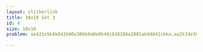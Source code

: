 ```yaml
---
layout: slitherlink
title: 10x10 Set 3
id: 4
size: 10x10
problem: aa421n5k0k042k00a300k0a0e0k40j010100a2001ak04041ckka,aa2k34e304k0k0f002030a0404c9f05040k0k004040450aeff25,aa2040m1a520040k0k0004f0d0f40903k0004030k00f215e0k0a,aa41a0ka04a2a00050k0302080350o0k0k01040003f1k021015a,aao0kaa0f42k240k0k000310n02f0l0ka0001040aa45k204420o,aa108350b00000001405044k00f4001a50205k0000000l04ae0k,aa0jk011403000k0ok040a430100a0kk20k02m0200050kk50480,aa50f044040502k500000014904k0jkk000000445010f05k0102,aa4041ak40040a0041k4j00004k1k0000bk4aa0020k005245a05,aa04401850440000ak0l010k01k4k040k0e0320000k504e50550,aae0bk50100f4f003053e04004a3k0050na405002f2005034b0j,aa01044121000000910n000k0115k04000b0al0000005f5k5050,aa14ek5005001004k01300b002f3500700aa04k0050030011gk5,aa5050248n050000200004g0o04a0g0dk00005000020nbkk0201,aaa024410f05040501fk40af00a200240a33k010k040205a5502,aak014004kk5k000230000k0i0a109040000kk0001124k005k01,aa0fa14240f0kk004303kk200100f00a44k05k0044010fkaf230,aa1444d2k0400000kl040400b251fi00k0f0e200000k02foakaa,aa2k40813070a0k04a040a040351a0k030k01503020805kn0f4f,aa30445ff0a4f10a0307010k04a35010k0n0k040k3f40444kf0f,aa4k0k501k00140k10000kk0b0000j0130000k105k001k022025,aa1a0ok0ak004a040222f85004005001935ak0f04f004202b035,aa04804200o0k0k0k5k0202400a400ka05044304020m005k0gk0,aa20f0m104400o0f0k02a020041ff00k04k04020i00kk0fe0105,aa14k4c3ka0000k0a30402g3020050kek0a0f402000034kgk25a,aamfg0o2000f0k01003kkk2a00a10015234k00k0304000k7082c,aa2a00e48kk0a03030000ef0mk004e0470000k0a02014nad0045,aammhfa000052000a0a54a4500k4001k453404000a3000012jgj,aa4ck0o340400k00da00fa20n0000l0k42003j00400f0faj02b5,aa2k0ea002k0o50003f0mk00l04k0j004e02f0004o04f004g04a,aa40a0ock033031k0a0a04150a00201ff030404kk0kk01on030f,aagk01ak0k0o05000402kaf00400k00431a0a00010m04024k02b,aa2aafc4401040404f05053f0a00402520104k0k050k05fc324k,aa2fan5k50024020030a072505002045o040a00f0kk00222c21a,aa41f15k000205005200k040l0000n0k0400a40040k00042a1ka,aa0m420k0f340040al000kk0lak24m024000e20k00k53040ff80,aao001k0k1kka00002ak440a00450020fk14a0000132a101k00e,aan083f0400k0040130000308ak13o0a0000f50a00400f03ke08,aa4121n3ka000004544a04f500510012k04kk4a0000024aga55k,aac0a1afk40o00a003000433m04k0lfka000f00400m05234k408,aa503044fkk5k00000a03150l0a20n04ak0400000444215k0k02,aaf1b02200kfa20ka00k003k00a1001a00400240k24200kk08a1,aa204aa0a1k0o0040015030k009b0040k02k00500l0454024a0a,aac03j50k00a440k040903050454f030a0o0k010ka300302oa0o,aa53a422500f0f0054f0e42090000n0kkm03k400202002kaf3f1,aak0g01100fak03000kk102a0ff220350a12000a021300ak0g01,aac500d404lak0000f050k05d04k0h3020204000044df0kj004i,aaf1ka000405240ff00k0045003f001a00100140ka30f0002453,aa025f3oa0042k01k020k140l0000m05k20f02504fk004j534k0,aam0f0d3443a00044k3k001f001a004k00253kk00045ak5h020e,aa12045015000020b4f020k0e5002j020k04kh0k00003k01f05k,aa4c5050k020020a5k030j20i300k80ao0k01240f00f040203ga,aa204084304009af4f0af00800k200n004203f44o00f05kh0a0f,aa750ek0k00a20k0040409040300k0k0e0k0f00405100202m01e,aa2007k0f4f0o30503000200o03k0800a000k040fb04k104c00a,aa450284040004h502a035020a3k20f03k03504dk00050kok04f,aaf10f22080a3042a04000a0bk4k2d03000k03kf0510o0fa30a2,aa2j0oa0faa0l000k3010cf00100k003c0a0a30008042304j0oa,aa15k5ak000440k2003f0a49000000gk301a00f405a00022122a,aag042k0055kk500040a50a500k400120410a000424420045k0h,aa1kd0e2402005002a0fkf3f00k3004a14104k00200k0kkj0j1k,aa03233l00k4k040a2502000mak42n000502a30k04k400ea5kk0,aac43aa0a00k2053k0300101b0k40jf0500k04k40a40040245k7,aaa1k02243afa05080040034042k50kk00f008030242kf5f01f2,aa2o04kk00040010k4k31a000j00c00025k4a40500k00042k07a,aa24a5k045003000e0k03070o000070e0f04070005002k0144aa,aaf05f05k00920h00005012o0k00109aa04000090ko004102404,aa11k4500400040fk4k04040g01f0o0k0a04k120f000k0015255,aa4ok4kk00030kk05200ka43i000085k2100k10320a00042f2oa,aafk5c43040k1k000300kf30d04k0b0a2400f0004f10k0kkn341,aak4ka00100f404090f140100800g0050a53070k05400k0022f1,aa34a1kk0a030f005400k0c0n0000l070100f20040a04041f1a5,aa2244c1d00000a0o10k010900a200j0a040kj0300000jahaka5,aafa0o05kf0l2004043507af00000023o01af0a00ai044308011,aa10kk5042202a004a05k025002k004k04104k002a0ak502130k,aabk24a0k025040k0e050o0500f400109010j020a02f0304a53h,aa4a40b40a0001k5000k0facm0530be410300012500020ao0f1a,aa5a5042443500002k000k20704f0o0k20002k00001kak5k0134,aa4450502040031fok000040j5004l0k00001g45f00k050403k5,aa0h501900020003a0944a200300a0053k5j045000k000dk01o0,aakk25002j3a40002k000ff0n0ld090340004k000f4khk004f11,aa70505050kfa0k000040413040050ka5050000301120102010o,aa204kfk5a0440k0000004k4c0a10hk3k00000040kk02444450a,aa1a045001e0k0400g020a00092ke00040k0l0050209a001k025,aak0g024k0150000050n042k01k2a04k50h01000004502550o04,aa140eakf40420a0k3k01401003f00k0aa0152010aa0k241b055,aa4ga0n200000a04f031k51003005005245k02a0400000ac01oa,aag0k0a0d0k5f010400402100g00l005a0a00f0k04320b01010o,aa2a0dc10a003k2003f0m5k00k0030041m02f00f2a0040fch01k,aaa00400k155k10k03000300704k0n00a000k010k114k1005004,aa4535kk0f04200000k42a5001a450024ak400000kf040421k4f,aa2f4nkk0k042k0001035aa004f2a0042250k0002fk040437a15,aa12cfka0002440a50ff203a00a1004k0a230340kak000434mk5,aaa01f42g02f20k04500010480k20of050001k040f250oaa2a01,aacfk084k40a00f000000o24c03f0okkl00000020040k4ah0437,aaa0k0210205040700100010o04k0g05000a0070k010k0ka0101,aaa04a34k03k40k00f000202e0510jk0k00020010a4f04f53a04,aa4h0oa0040030k0k1000k04h04k08f01000f3040k00f00470m5,aa02fa0k04041k5050005044m04k0bka030004021kk0a0401450,aaoa208303ffk002003f0a05008l0040303f00k00344k0a70a4n

---
```



